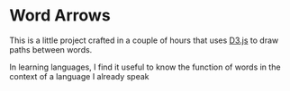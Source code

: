 # Word Arrows
This is a little project crafted in a couple of hours that uses
[D3.js](http://d3js.org/) to draw paths between words.

In learning languages, I find it useful to know the function of words in
the context of a language I already speak